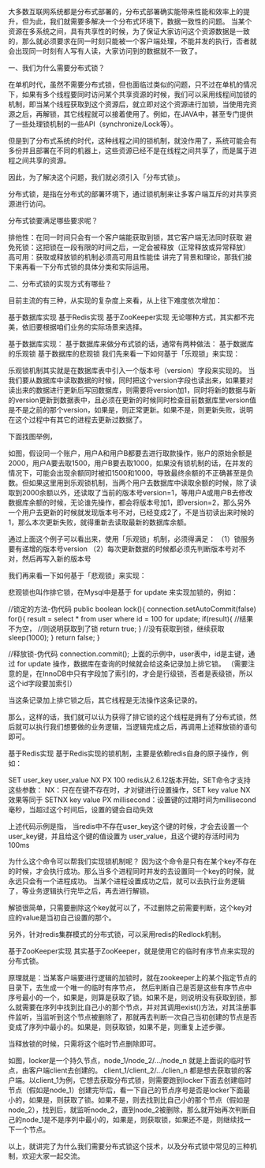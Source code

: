 大多数互联网系统都是分布式部署的，分布式部署确实能带来性能和效率上的提升，但为此，我们就需要多解决一个分布式环境下，数据一致性的问题。
当某个资源在多系统之间，具有共享性的时候，为了保证大家访问这个资源数据是一致的，那么就必须要求在同一时刻只能被一个客户端处理，不能并发的执行，否者就会出现同一时刻有人写有人读，大家访问到的数据就不一致了。

一、我们为什么需要分布式锁？

在单机时代，虽然不需要分布式锁，但也面临过类似的问题，只不过在单机的情况下，如果有多个线程要同时访问某个共享资源的时候，我们可以采用线程间加锁的机制，即当某个线程获取到这个资源后，就立即对这个资源进行加锁，当使用完资源之后，再解锁，其它线程就可以接着使用了。例如，在JAVA中，甚至专门提供了一些处理锁机制的一些API（synchronize/Lock等）。

但是到了分布式系统的时代，这种线程之间的锁机制，就没作用了，系统可能会有多份并且部署在不同的机器上，这些资源已经不是在线程之间共享了，而是属于进程之间共享的资源。

因此，为了解决这个问题，我们就必须引入「分布式锁」。

分布式锁，是指在分布式的部署环境下，通过锁机制来让多客户端互斥的对共享资源进行访问。

分布式锁要满足哪些要求呢？

排他性：在同一时间只会有一个客户端能获取到锁，其它客户端无法同时获取
避免死锁：这把锁在一段有限的时间之后，一定会被释放（正常释放或异常释放）
高可用：获取或释放锁的机制必须高可用且性能佳
讲完了背景和理论，那我们接下来再看一下分布式锁的具体分类和实际运用。

二、分布式锁的实现方式有哪些？

目前主流的有三种，从实现的复杂度上来看，从上往下难度依次增加：

基于数据库实现
基于Redis实现
基于ZooKeeper实现
无论哪种方式，其实都不完美，依旧要根据咱们业务的实际场景来选择。

基于数据库实现：
基于数据库来做分布式锁的话，通常有两种做法：
基于数据库的乐观锁
基于数据库的悲观锁
我们先来看一下如何基于「乐观锁」来实现：

乐观锁机制其实就是在数据库表中引入一个版本号（version）字段来实现的。
当我们要从数据库中读取数据的时候，同时把这个version字段也读出来，如果要对读出来的数据进行更新后写回数据库，则需要将version加1，同时将新的数据与新的version更新到数据表中，且必须在更新的时候同时检查目前数据库里version值是不是之前的那个version，如果是，则正常更新。如果不是，则更新失败，说明在这个过程中有其它的进程去更新过数据了。

下面找图举例，




如图，假设同一个账户，用户A和用户B都要去进行取款操作，账户的原始余额是2000，用户A要去取1500，用户B要去取1000，如果没有锁机制的话，在并发的情况下，可能会出现余额同时被扣1500和1000，导致最终余额的不正确甚至是负数。但如果这里用到乐观锁机制，当两个用户去数据库中读取余额的时候，除了读取到2000余额以外，还读取了当前的版本号version=1，等用户A或用户B去修改数据库余额的时候，无论谁先操作，都会将版本号加1，即version=2，那么另外一个用户去更新的时候就发现版本号不对，已经变成2了，不是当初读出来时候的1，那么本次更新失败，就得重新去读取最新的数据库余额。

通过上面这个例子可以看出来，使用「乐观锁」机制，必须得满足：
（1）锁服务要有递增的版本号version
（2）每次更新数据的时候都必须先判断版本号对不对，然后再写入新的版本号

我们再来看一下如何基于「悲观锁」来实现：

悲观锁也叫作排它锁，在Mysql中是基于 for update 来实现加锁的，例如：

//锁定的方法-伪代码
public boolean lock(){
    connection.setAutoCommit(false)
    for(){
        result = 
        select * from user where 
        id = 100 for update;
        if(result){
         //结果不为空，
        //则说明获取到了锁
            return true;
        }
        //没有获取到锁，继续获取
        sleep(1000);
    }
    return false;
}

//释放锁-伪代码
connection.commit();
上面的示例中，user表中，id是主键，通过 for update 操作，数据库在查询的时候就会给这条记录加上排它锁。
（需要注意的是，在InnoDB中只有字段加了索引的，才会是行级锁，否者是表级锁，所以这个id字段要加索引）

当这条记录加上排它锁之后，其它线程是无法操作这条记录的。

那么，这样的话，我们就可以认为获得了排它锁的这个线程是拥有了分布式锁，然后就可以执行我们想要做的业务逻辑，当逻辑完成之后，再调用上述释放锁的语句即可。

基于Redis实现
基于Redis实现的锁机制，主要是依赖redis自身的原子操作，例如：

SET user_key user_value NX PX 100
redis从2.6.12版本开始，SET命令才支持这些参数：
NX：只在在键不存在时，才对键进行设置操作，SET key value NX 效果等同于 SETNX key value 
PX millisecond：设置键的过期时间为millisecond毫秒，当超过这个时间后，设置的键会自动失效

上述代码示例是指，
当redis中不存在user_key这个键的时候，才会去设置一个user_key键，并且给这个键的值设置为 user_value，且这个键的存活时间为100ms

为什么这个命令可以帮我们实现锁机制呢？
因为这个命令是只有在某个key不存在的时候，才会执行成功。那么当多个进程同时并发的去设置同一个key的时候，就永远只会有一个进程成功。
当某个进程设置成功之后，就可以去执行业务逻辑了，等业务逻辑执行完毕之后，再去进行解锁。

解锁很简单，只需要删除这个key就可以了，不过删除之前需要判断，这个key对应的value是当初自己设置的那个。

另外，针对redis集群模式的分布式锁，可以采用redis的Redlock机制。

基于ZooKeeper实现
其实基于ZooKeeper，就是使用它的临时有序节点来实现的分布式锁。

原理就是：当某客户端要进行逻辑的加锁时，就在zookeeper上的某个指定节点的目录下，去生成一个唯一的临时有序节点， 然后判断自己是否是这些有序节点中序号最小的一个，如果是，则算是获取了锁。如果不是，则说明没有获取到锁，那么就需要在序列中找到比自己小的那个节点，并对其调用exist()方法，对其注册事件监听，当监听到这个节点被删除了，那就再去判断一次自己当初创建的节点是否变成了序列中最小的。如果是，则获取锁，如果不是，则重复上述步骤。

当释放锁的时候，只需将这个临时节点删除即可。



如图，locker是一个持久节点，node_1/node_2/…/node_n 就是上面说的临时节点，由客户端client去创建的。
client_1/client_2/…/clien_n 都是想去获取锁的客户端。以client_1为例，它想去获取分布式锁，则需要跑到locker下面去创建临时节点（假如是node_1）创建完毕后，看一下自己的节点序号是否是locker下面最小的，如果是，则获取了锁。如果不是，则去找到比自己小的那个节点（假如是node_2），找到后，就监听node_2，直到node_2被删除，那么就开始再次判断自己的node_1是不是序列中最小的，如果是，则获取锁，如果还不是，则继续找一下一个节点。

以上，就讲完了为什么我们需要分布式锁这个技术，以及分布式锁中常见的三种机制，欢迎大家一起交流。